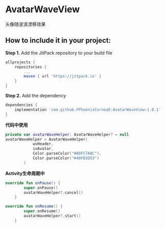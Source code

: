# AvatarWaveView
头像随波浪漂移效果


How to include it in your project:
--------------
**Step 1.** Add the JitPack repository to your build file
```groovy
allprojects {
	repositories {
		...
		maven { url 'https://jitpack.io' }
	}
}
```

**Step 2.** Add the dependency
```groovy
dependencies {
    implementation 'com.github.FPhoenixCorneaE:AvatarWaveView:1.0.1'
}
```



**代码中使用**
```kotlin
private var avatarWaveHelper: AvatarWaveHelper? = null
avatarWaveHelper = AvatarWaveHelper(
            wvHeader,
            ivAvatar,
            Color.parseColor("#80FC7A8C"),
            Color.parseColor("#40FB3D53")
        )
```

**Activity生命周期中**
```kotlin
override fun onPause() {
        super.onPause()
        avatarWaveHelper?.cancel()
    }
```

```kotlin
override fun onResume() {
        super.onResume()
        avatarWaveHelper?.start()
    }
```